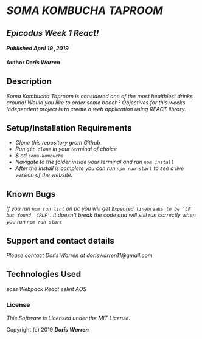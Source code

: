 # _SOMA KOMBUCHA TAPROOM_

## _Epicodus Week 1 React!_

#### _Published April 19 ,2019_

#### Author _**Doris Warren**_

## Description
_Soma Kombucha Taproom is considered one of the most healthiest drinks around! Would you like to order some booch? Objectives for this weeks Independent project is to create a web application using REACT library._ 

## Setup/Installation Requirements
* _Clone this repository grom Github_
* _Run `git clone` in your terminal of choice_
* _$ cd `soma-kombucha`_
* _Navigate to the folder inside your terminal and run `npm install`_
* _After the install is complete you can run `npm run start` to see a live version of the website._


## Known Bugs

_If you run `npm run lint` on pc you will get `Expected linebreaks to be 'LF' but found 'CRLF'`. It doesn't break the code and will still run correctly when you run `npm run start`_

## Support and contact details

_Please contact Doris Warren at doriswarren11@gmail.com_

## Technologies Used

_scss_
_Webpack_
_React_
_eslint_
_AOS_

### License

*This Software is Licensed under the MIT License.*

Copyright (c) 2019 **_Doris Warren_**
